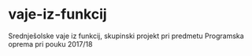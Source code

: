 # vaje-iz-funkcij
Srednješolske vaje iz funkcij, skupinski projekt pri predmetu Programska oprema pri pouku 2017/18

